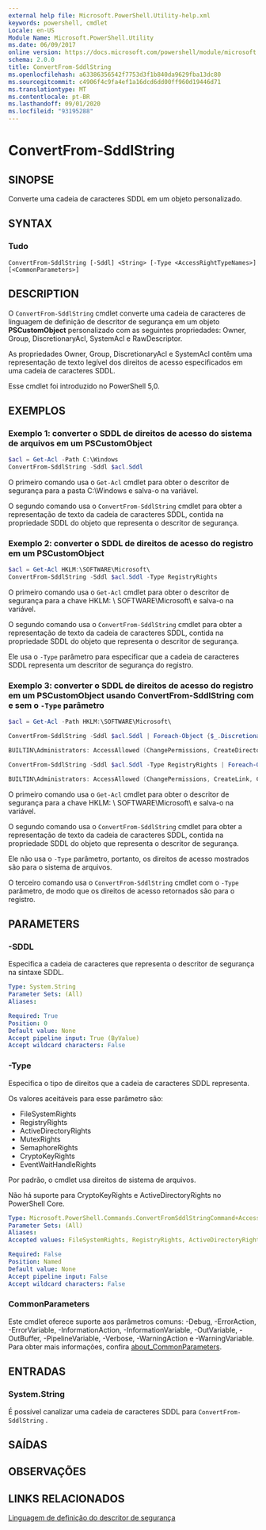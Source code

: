 ```yaml
---
external help file: Microsoft.PowerShell.Utility-help.xml
keywords: powershell, cmdlet
Locale: en-US
Module Name: Microsoft.PowerShell.Utility
ms.date: 06/09/2017
online version: https://docs.microsoft.com/powershell/module/microsoft.powershell.utility/convertfrom-sddlstring?view=powershell-7.1&WT.mc_id=ps-gethelp
schema: 2.0.0
title: ConvertFrom-SddlString
ms.openlocfilehash: a63386356542f7753d3f1b840da9629fba13dc80
ms.sourcegitcommit: c4906f4c9fa4ef1a16dcd6dd00ff960d19446d71
ms.translationtype: MT
ms.contentlocale: pt-BR
ms.lasthandoff: 09/01/2020
ms.locfileid: "93195288"
---
```

# ConvertFrom-SddlString

## SINOPSE
Converte uma cadeia de caracteres SDDL em um objeto personalizado.

## SYNTAX

### Tudo

```
ConvertFrom-SddlString [-Sddl] <String> [-Type <AccessRightTypeNames>] [<CommonParameters>]
```

## DESCRIPTION

O `ConvertFrom-SddlString` cmdlet converte uma cadeia de caracteres de linguagem de definição de descritor de segurança em um objeto **PSCustomObject** personalizado com as seguintes propriedades: Owner, Group, DiscretionaryAcl, SystemAcl e RawDescriptor.

As propriedades Owner, Group, DiscretionaryAcl e SystemAcl contêm uma representação de texto legível dos direitos de acesso especificados em uma cadeia de caracteres SDDL.

Esse cmdlet foi introduzido no PowerShell 5,0.

## EXEMPLOS

### Exemplo 1: converter o SDDL de direitos de acesso do sistema de arquivos em um PSCustomObject

```powershell
$acl = Get-Acl -Path C:\Windows
ConvertFrom-SddlString -Sddl $acl.Sddl
```

O primeiro comando usa o `Get-Acl` cmdlet para obter o descritor de segurança para a pasta C:\Windows e salva-o na variável.

O segundo comando usa o `ConvertFrom-SddlString` cmdlet para obter a representação de texto da cadeia de caracteres SDDL, contida na propriedade SDDL do objeto que representa o descritor de segurança.

### Exemplo 2: converter o SDDL de direitos de acesso do registro em um PSCustomObject

```powershell
$acl = Get-Acl HKLM:\SOFTWARE\Microsoft\
ConvertFrom-SddlString -Sddl $acl.Sddl -Type RegistryRights
```

O primeiro comando usa o `Get-Acl` cmdlet para obter o descritor de segurança para a chave HKLM: \ SOFTWARE\Microsoft\ e salva-o na variável.

O segundo comando usa o `ConvertFrom-SddlString` cmdlet para obter a representação de texto da cadeia de caracteres SDDL, contida na propriedade SDDL do objeto que representa o descritor de segurança.

Ele usa o `-Type` parâmetro para especificar que a cadeia de caracteres SDDL representa um descritor de segurança do registro.

### Exemplo 3: converter o SDDL de direitos de acesso do registro em um PSCustomObject usando ConvertFrom-SddlString com e sem o `-Type` parâmetro

```powershell
$acl = Get-Acl -Path HKLM:\SOFTWARE\Microsoft\

ConvertFrom-SddlString -Sddl $acl.Sddl | Foreach-Object {$_.DiscretionaryAcl[0]}

BUILTIN\Administrators: AccessAllowed (ChangePermissions, CreateDirectories, Delete, ExecuteKey, FullControl, GenericExecute, GenericWrite, ListDirectory, ReadExtendedAttributes, ReadPermissions, TakeOwnership, Traverse, WriteData, WriteExtendedAttributes, WriteKey)

ConvertFrom-SddlString -Sddl $acl.Sddl -Type RegistryRights | Foreach-Object {$_.DiscretionaryAcl[0]}

BUILTIN\Administrators: AccessAllowed (ChangePermissions, CreateLink, CreateSubKey, Delete, EnumerateSubKeys, ExecuteKey, FullControl, GenericExecute, GenericWrite, Notify, QueryValues, ReadPermissions, SetValue, TakeOwnership, WriteKey)
```

O primeiro comando usa o `Get-Acl` cmdlet para obter o descritor de segurança para a chave HKLM: \ SOFTWARE\Microsoft\ e salva-o na variável.

O segundo comando usa o `ConvertFrom-SddlString` cmdlet para obter a representação de texto da cadeia de caracteres SDDL, contida na propriedade SDDL do objeto que representa o descritor de segurança.

Ele não usa o `-Type` parâmetro, portanto, os direitos de acesso mostrados são para o sistema de arquivos.

O terceiro comando usa o `ConvertFrom-SddlString` cmdlet com o `-Type` parâmetro, de modo que os direitos de acesso retornados são para o registro.

## PARAMETERS

### -SDDL

Especifica a cadeia de caracteres que representa o descritor de segurança na sintaxe SDDL.

```yaml
Type: System.String
Parameter Sets: (All)
Aliases:

Required: True
Position: 0
Default value: None
Accept pipeline input: True (ByValue)
Accept wildcard characters: False
```

### -Type

Especifica o tipo de direitos que a cadeia de caracteres SDDL representa.

Os valores aceitáveis para esse parâmetro são:

- FileSystemRights
- RegistryRights
- ActiveDirectoryRights
- MutexRights
- SemaphoreRights
- CryptoKeyRights
- EventWaitHandleRights

Por padrão, o cmdlet usa direitos de sistema de arquivos.

Não há suporte para CryptoKeyRights e ActiveDirectoryRights no PowerShell Core.

```yaml
Type: Microsoft.PowerShell.Commands.ConvertFromSddlStringCommand+AccessRightTypeNames
Parameter Sets: (All)
Aliases:
Accepted values: FileSystemRights, RegistryRights, ActiveDirectoryRights, MutexRights, SemaphoreRights, CryptoKeyRights, EventWaitHandleRights

Required: False
Position: Named
Default value: None
Accept pipeline input: False
Accept wildcard characters: False
```

### CommonParameters

Este cmdlet oferece suporte aos parâmetros comuns: -Debug, -ErrorAction, -ErrorVariable, -InformationAction, -InformationVariable, -OutVariable, -OutBuffer, -PipelineVariable, -Verbose, -WarningAction e -WarningVariable. Para obter mais informações, confira [about_CommonParameters](https://go.microsoft.com/fwlink/?LinkID=113216).

## ENTRADAS

### System.String

É possível canalizar uma cadeia de caracteres SDDL para `ConvertFrom-SddlString` .

## SAÍDAS

## OBSERVAÇÕES

## LINKS RELACIONADOS

[Linguagem de definição do descritor de segurança](/windows/win32/secauthz/security-descriptor-definition-language)

